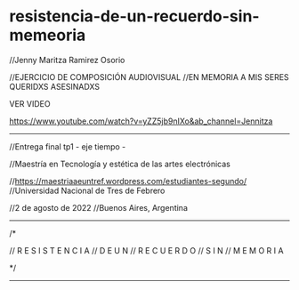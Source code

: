 # resistencia-de-un-recuerdo-sin-memeoria
//Jenny Maritza Ramirez Osorio

//EJERCICIO DE COMPOSICIÓN AUDIOVISUAL
//EN MEMORIA A MIS SERES QUERIDXS ASESINADXS

VER VIDEO 

https://www.youtube.com/watch?v=yZZ5jb9nIXo&ab_channel=Jennitza  



__________________________________________________________________




//Entrega final tp1 - eje tiempo - 

//Maestría en Tecnología y estética de las artes electrónicas

//https://maestriaaeuntref.wordpress.com/estudiantes-segundo/ 
//Universidad Nacional de Tres de Febrero

//2 de agosto de 2022
//Buenos Aires, Argentina





__________________________________________________________________

/*


//                    R E S I S T E N C I A
//                    D E               U N
//                       R E C U E R D O
//                     S       I        N
//                        M E M O R I A



*/

___________________________________________________________________







